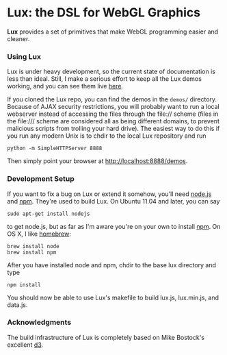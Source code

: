 # Lux: the DSL for WebGL Graphics

**Lux** provides a set of primitives that make WebGL programming
easier and cleaner.

### Using Lux

Lux is under heavy development, so the current state of 
documentation is less than ideal. Still, I make a serious
effort to keep all the Lux demos working, and you can see them live
[here](http://cscheid.github.com/lux/demos).

If you cloned the Lux repo, you can find the demos in the `demos/`
directory. Because of AJAX security restrictions, you will probably want to run
a local webserver instead of accessing the files through the file://
scheme (files in the file:/// scheme are considered all as being
different domains, to prevent malicious scripts from trolling your
hard drive). The easiest way to do this if you run any modern Unix is to
chdir to the local Lux repository and run

    python -m SimpleHTTPServer 8888

Then simply point your browser at <http://localhost:8888/demos>.

### Development Setup

If you want to fix a bug on Lux or extend it somehow, you'll need
[node.js](http://nodejs.org) and [npm](http://npmjs.org). They're used
to build Lux. On Ubuntu 11.04 and later, you can say

    sudo apt-get install nodejs

to get node.js, but as far as I'm aware you're on your own to install
[npm](http://npmjs.org/). On OS X, I like [homebrew](http://mxcl.github.com/homebrew):

    brew install node
    brew install npm

After you have installed node and npm, chdir to the base lux directory and type

    npm install

You should now be able to use Lux's makefile to build lux.js,
lux.min.js, and data.js.

### Acknowledgments

The build infrastructure of Lux is completely based on Mike
Bostock's excellent [d3](http://github.com/mbostock/d3).
